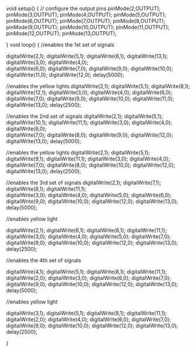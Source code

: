 void setup() {
// configure the output pins
  pinMode(2,OUTPUT);
  pinMode(3,OUTPUT);
  pinMode(4,OUTPUT);
  pinMode(5,OUTPUT);
  pinMode(6,OUTPUT);
  pinMode(7,OUTPUT);
  pinMode(8,OUTPUT);
  pinMode(9,OUTPUT);
  pinMode(10,OUTPUT);
  pinMode(11,OUTPUT);
  pinMode(12,OUTPUT);
  pinMode(13,OUTPUT);

}
void loop() 
{
   //enables the 1st set of signals

  digitalWrite(2,1); 
  digitalWrite(5,1); 
  digitalWrite(8,1);
  digitalWrite(13,1);
  digitalWrite(3,0);
  digitalWrite(4,0);  
  digitalWrite(6,0);
  digitalWrite(7,0);
  digitalWrite(9,0);
  digitalWrite(10,0);
  digitalWrite(11,0);
  digitalWrite(12,0);
  delay(5000);
 

//enables the yellow lights
  digitalWrite(2,1);
  digitalWrite(5,1);
  digitalWrite(8,1);
  digitalWrite(12,1);
  digitalWrite(3,0); 
  digitalWrite(4,0);
  digitalWrite(6,0);
  digitalWrite(7,0);
  digitalWrite(9,0);
  digitalWrite(10,0);
  digitalWrite(11,0);
  digitalWrite(13,0);
  delay(2500);
  
 //enables the 2nd set of signals
  digitalWrite(2,1);
  digitalWrite(5,1);
  digitalWrite(10,1);
  digitalWrite(11,1);
  digitalWrite(3,0);
  digitalWrite(4,0);
  digitalWrite(6,0);  
  digitalWrite(7,0);
  digitalWrite(8,0);
  digitalWrite(9,0);
  digitalWrite(12,0);
  digitalWrite(13,0);
  delay(5000);
 
  //enables the yellow lights
  digitalWrite(2,1);
  digitalWrite(5,1);  
  digitalWrite(9,1);
  digitalWrite(11,1);
  digitalWrite(3,0);
  digitalWrite(4,0);
  digitalWrite(7,0);
  digitalWrite(8,0);
  digitalWrite(10,0);
  digitalWrite(12,0);
  digitalWrite(13,0);
  delay(2500); 

 //enables the 3rd set of signals
  digitalWrite(2,1);
  digitalWrite(7,1);
  digitalWrite(8,1);
  digitalWrite(11,1);  
  digitalWrite(3,0);
  digitalWrite(4,0);
  digitalWrite(5,0);
  digitalWrite(6,0);
  digitalWrite(9,0);
  digitalWrite(10,0);
  digitalWrite(12,0);
  digitalWrite(13,0);
  delay(5000);

  //enables yellow light

  digitalWrite(2,1);
  digitalWrite(6,1);
  digitalWrite(8,1);
  digitalWrite(11,1);  
  digitalWrite(3,0);
  digitalWrite(4,0);
  digitalWrite(5,0);
  digitalWrite(7,0);
  digitalWrite(9,0);
  digitalWrite(10,0);
  digitalWrite(12,0);
  digitalWrite(13,0);
  delay(2500);


 //enables the 4th set of signals
 
  digitalWrite(4,1);
  digitalWrite(5,1);
  digitalWrite(8,1);
  digitalWrite(11,1);  
  digitalWrite(2,0);
  digitalWrite(3,0);
  digitalWrite(6,0);
  digitalWrite(7,0);
  digitalWrite(9,0);
  digitalWrite(10,0);
  digitalWrite(12,0);
  digitalWrite(13,0);
  delay(5000);

  
  //enables yellow light


  digitalWrite(3,1);
  digitalWrite(5,1);
  digitalWrite(8,1);
  digitalWrite(11,1);  
  digitalWrite(2,0);
  digitalWrite(4,0);
  digitalWrite(6,0);
  digitalWrite(7,0);
  digitalWrite(9,0);
  digitalWrite(10,0);
  digitalWrite(12,0);
  digitalWrite(13,0);
  delay(2500);



}
